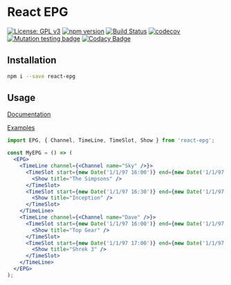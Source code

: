 # React EPG

[![License: GPL v3](https://img.shields.io/badge/License-GPL%20v3-blue.svg)](https://www.gnu.org/licenses/gpl-3.0)
[![npm version](https://badge.fury.io/js/react-epg.svg)](https://badge.fury.io/js/react-epg)
[![Build Status](https://travis-ci.org/samboylett/react-epg.svg?branch=master)](https://travis-ci.org/samboylett/react-epg)
[![codecov](https://codecov.io/gh/samboylett/react-epg/branch/master/graph/badge.svg)](https://codecov.io/gh/samboylett/react-epg)
[![Mutation testing badge](https://badge.stryker-mutator.io/github.com/samboylett/react-epg/master)](https://stryker-mutator.github.io)
[![Codacy Badge](https://api.codacy.com/project/badge/Grade/45b4f27245ba461a812c34194d365d94)](https://www.codacy.com/app/samboylett/react-epg?utm_source=github.com&amp;utm_medium=referral&amp;utm_content=samboylett/react-epg&amp;utm_campaign=Badge_Grade)

## Installation

```sh
npm i --save react-epg
```

## Usage

[Documentation](https://react-epg-docs.netlify.com/)

[Examples](https://react-epg-storybook.netlify.com/)

```jsx
import EPG, { Channel, TimeLine, TimeSlot, Show } from 'react-epg';

const MyEPG = () => (
  <EPG>
    <TimeLine channel={<Channel name="Sky" />}>
      <TimeSlot start={new Date('1/1/97 16:00')} end={new Date('1/1/97 16:30')}>
        <Show title="The Simpsons" />
      </TimeSlot>
      <TimeSlot start={new Date('1/1/97 16:30')} end={new Date('1/1/97 17:30')}>
        <Show title="Inception" />
      </TimeSlot>
    </TimeLine>
    <TimeLine channel={<Channel name="Dave" />}>
      <TimeSlot start={new Date('1/1/97 16:00')} end={new Date('1/1/97 17:00')}>
        <Show title="Top Gear" />
      </TimeSlot>
      <TimeSlot start={new Date('1/1/97 17:00')} end={new Date('1/1/97 18:45')}>
        <Show title="Shrek 3" />
      </TimeSlot>
    </TimeLine>
  </EPG>
);
```
